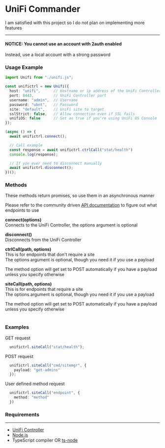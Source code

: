 # UniFi Commander

I am satisfied with this project so I do not plan on implementing more features

---

#### NOTICE: You cannot use an account with 2auth enabled

Instead, use a local account with a strong password

### Usage Example

```ts
import Unifi from "./unifi.js";

const unifictrl = new Unifi({
  host: "unifi",      // Hostname or ip address of the UniFi Controller   | default: "unifi"
  port: 8443,         // UniFi Controller port                            | default: 8443
  username: "admin",  // Username                                         | default: "admin"
  password: "ubnt",   // Password                                         | default: "ubnt"
  site: "default",    // UniFi site to target                             | default: "Default"
  sslStrict: false,   // Allow connection even if SSL fails               | default: false
  unifiOS: false      // Set as true if you're using UniFi OS Console     | default: false
});

(async () => {
  await unifictrl.connect();

  // Call example
  const response = await unifictrl.ctrlCall("stat/health")
  console.log(response);

  // If you ever need to disconnect manually
  await unifictrl.disconnect();
})();
```

### Methods
These methods return promises, so use them in an asynchronous manner

Please refer to the community driven [API documentation](https://ubntwiki.com/products/software/unifi-controller/api) to figure out what endpoints to use

**connect(options)** <br>
Connects to the UniFi Controller, the options argument is optional  

**disconnect()** <br>
Disconnects from the UniFi Controller  

**ctrlCall(path, options)** <br>
This is for endpoints that don't require a site <br>
The options argument is optional, though you need it if you use a payload  <br>
  
The method option will get set to POST automatically if you have a payload unless you specify otherwise

**siteCall(path, options)** <br>
This is for endpoints that require a site <br>
The options argument is optional, though you need it if you use a payload  <br>
  
The method option will get set to POST automatically if you have a payload unless you specify otherwise  
<br>

### Examples

GET request
```ts
  unifictrl.siteCall("stat/health");
```

POST request
```ts
  unifictrl.siteCall("cmd/sitemgr", {
    payload: "get-admins"
  });
```

User defined method request
```ts
  unifictrl.siteCall("endpoint", {
    method: "method"
  })
```

### Requirements

---

- [UniFi Controller](https://www.ui.com/download/unifi/)
- [Node.js](https://nodejs.org/en/)
- TypeScript compiler OR [ts-node](https://www.npmjs.com/package/ts-node)
